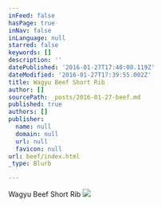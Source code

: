 ```yaml
---
inFeed: false
hasPage: true
inNav: false
inLanguage: null
starred: false
keywords: []
description: ''
datePublished: '2016-01-27T17:40:00.119Z'
dateModified: '2016-01-27T17:39:55.002Z'
title: Wagyu Beef Short Rib
author: []
sourcePath: _posts/2016-01-27-beef.md
published: true
authors: []
publisher:
  name: null
  domain: null
  url: null
  favicon: null
url: beef/index.html
_type: Blurb

---
```

Wagyu Beef Short Rib
![](https://the-grid-user-content.s3-us-west-2.amazonaws.com/87a850ea-a70d-4243-92cd-a8fefe983e4c.JPG)
